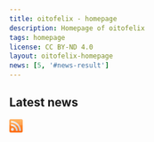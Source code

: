```yaml
---
title: oitofelix - homepage
description: Homepage of oitofelix
tags: homepage
license: CC BY-ND 4.0
layout: oitofelix-homepage
news: [5, '#news-result']
---
```

<section id="news">
  <h2>Latest news</h2>
  <a href="/feed.xml">
    <img src="/images/rss-logo.png"
	 title="RSS 2.0"
	 alt="RSS 2.0"
	 width="24" height="24" /></a>

  <div id="news-result" />
</section>
